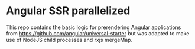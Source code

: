 # Angular SSR parallelized

This repo contains the basic logic for prerendering Angular applications from https://github.com/angular/universal-starter but was adapted to make use of NodeJS child processes and rxjs mergeMap.

